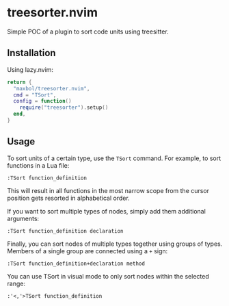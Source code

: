 # treesorter.nvim

Simple POC of a plugin to sort code units using treesitter.

## Installation

Using lazy.nvim:

```lua
return {
  "maxbol/treesorter.nvim",
  cmd = "TSort",
  config = function()
    require("treesorter").setup()
  end,
}
```

## Usage

To sort units of a certain type, use the `TSort` command. For example, to sort functions in a Lua file:

```vim
:TSort function_definition
```

This will result in all functions in the most narrow scope from the cursor position gets resorted in alphabetical order.

If you want to sort multiple types of nodes, simply add them additional arguments:

```vim
:TSort function_definition declaration
```

Finally, you can sort nodes of multiple types together using groups of types. Members of a single group are connected using a `+` sign:

```vim
:TSort function_definition+declaration method
```

You can use TSort in visual mode to only sort nodes within the selected range:

```vim
:'<,'>TSort function_definition
```
